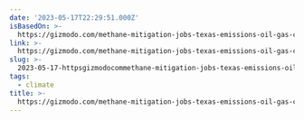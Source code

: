 ```yaml
---
date: '2023-05-17T22:29:51.000Z'
isBasedOn: >-
  https://gizmodo.com/methane-mitigation-jobs-texas-emissions-oil-gas-climate-1850445862
link: >-
  https://gizmodo.com/methane-mitigation-jobs-texas-emissions-oil-gas-climate-1850445862
slug: >-
  2023-05-17-httpsgizmodocommethane-mitigation-jobs-texas-emissions-oil-gas-climate-1850445862
tags:
  - climate
title: >-
  https://gizmodo.com/methane-mitigation-jobs-texas-emissions-oil-gas-climate-1850445862
---
```


